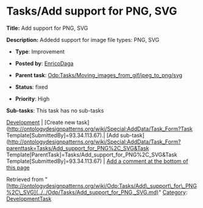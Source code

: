 #  Tasks/Add support for PNG, SVG


__Title:__ Add support for PNG, SVG


__Description:__ Addedd support for image file types: PNG, SVG 


  





* __Type__: Improvement
* __Posted by__: [EnricoDaga](../../User/EnricoDaga.md "User:EnricoDaga")
* __Parent task__: [Odp:Tasks/Moving\_images\_from\_gif/jpeg\_to\_png/svg](../../Odp/Tasks/Moving_images_from_gif/jpeg_to_png/svg.md "Odp:Tasks/Moving images from gif/jpeg to png/svg")
* __Status__: fixed


* __Priority__: High




__Sub-tasks__:
This task has no sub-tasks




[Development](../../Odp/Development.md "Odp:Development") | [Create new task](http://ontologydesignpatterns.org/wiki/Special:AddData/Task_Form?Task Template[SubmittedBy]=93.34.113.67).| [Add sub-task](http://ontologydesignpatterns.org/wiki/Special:AddData/Task_Form?parenttask=Tasks/Add_support_for_PNG%2C_SVG&Task Template[ParentTask]=Tasks/Add_support_for_PNG%2C_SVG&Task Template[SubmittedBy]=93.34.113.67) | [Add a comment at the bottom of this page](../index.php@title=Odp%253AAdd_comment&target=Odp%253ATasks%252F../../Odp/Tasks/Add_support_for_PNG,_SVG.md#New_comment "http://ontologydesignpatterns.org/wiki/index.php?title=Odp:Add_comment&target=Odp:Tasks/Add_support_for_PNG%2C_SVG#New_comment")


Retrieved from "[http://ontologydesignpatterns.org/wiki/Odp:Tasks/Add\_support\_for\_PNG%2C\_SVG](../../Odp/Tasks/Add_support_for_PNG,_SVG.md)"
 [Category](http://ontologydesignpatterns.org/wiki/Special:Categories "Special:Categories"): [DevelopmentTask](../../Category/DevelopmentTask.md "Category:DevelopmentTask")